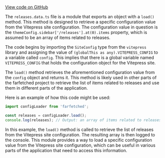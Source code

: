 [View code on GitHub](https://github.com/igorkamyshev/farfetched/.autodoc/docs/json/apps/website/docs/releases)

The `releases.data.ts` file is a module that exports an object with a `load()` method. This method is designed to retrieve a specific configuration value from the Vitepress site configuration. The configuration value in question is the `themeConfig.sidebar['/releases'].at(0).items` property, which is assumed to be an array of items related to releases.

The code begins by importing the `SiteConfig` type from the `vitepress` library and assigning the value of `(globalThis as any).VITEPRESS_CONFIG` to a variable called `config`. This implies that there is a global variable named `VITEPRESS_CONFIG` that holds the configuration object for the Vitepress site.

The `load()` method retrieves the aforementioned configuration value from the `config` object and returns it. This method is likely used in other parts of the farfetched project to retrieve the list of items related to releases and use them in different parts of the application.

Here is an example of how this code might be used:

```javascript
import configLoader from 'farfetched';

const releases = configLoader.load();
console.log(releases); // Output: an array of items related to releases
```

In this example, the `load()` method is called to retrieve the list of releases from the Vitepress site configuration. The resulting array is then logged to the console. This module provides a way to load a specific configuration value from the Vitepress site configuration, which can be useful in various parts of the application that need to access this information.
